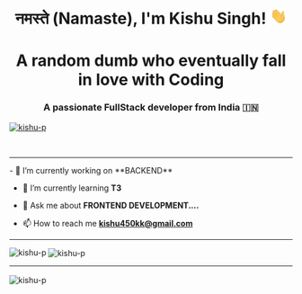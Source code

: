 <h1 align="center"> नमस्ते (Namaste), I'm Kishu Singh! <img src="https://raw.githubusercontent.com/ABSphreak/ABSphreak/master/gifs/Hi.gif" width="30px"></h1>
<h1 align="center"> A random dumb who eventually fall in love with Coding</h1>
<h3 align="center">A passionate FullStack developer from India 🇮🇳</h3>

<p align="left"> <a href="https://github.com/ryo-ma/github-profile-trophy"><img src="https://github-profile-trophy.vercel.app/?username=kishu-p" alt="kishu-p" /></a> </p>

<p align="left"> <a href="https://twitter.com/" target="blank"><img src="https://img.shields.io/twitter/follow/?logo=twitter&style=for-the-badge" alt="" /></a> </p>
<hr>
- 🔭 I’m currently working on **BACKEND**

- 🌱 I’m currently learning **T3**

- 💬 Ask me about **FRONTEND DEVELOPMENT....**

- 📫 How to reach me **kishu450kk@gmail.com**

<hr>
<p><img align="left" src="https://github-readme-stats.vercel.app/api/top-langs?username=kishu-p&show_icons=true&theme=dark&locale=en&layout=compact" alt="kishu-p" /></p>

<p>&nbsp;<img align="center" src="https://github-readme-stats.vercel.app/api?username=kishu-p&show_icons=true&theme=dark&locale=en" alt="kishu-p" /></p>
<hr>
<p><img align="center" src="https://github-readme-streak-stats.herokuapp.com/?user=kishu-p&theme=dark" alt="kishu-p" /></p>
